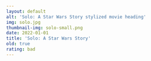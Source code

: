 ```yaml
---
layout: default
alt: 'Solo: A Star Wars Story stylized movie heading'
img: solo.jpg
thumbnail-img: solo-small.png
date: 2022-01-01
title: 'Solo: A Star Wars Story'
old: true
rating: bad
---
```

